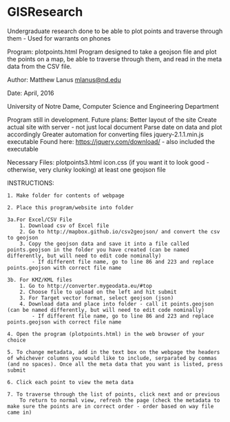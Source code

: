 # GISResearch
Undergraduate research done to be able to plot points and traverse through them - Used for warrants on phones


Program: plotpoints.html
	Program designed to take a geojson file and plot the points on a map, be able to traverse through them, and read in the meta data from the CSV file. 

Author: Matthew Lanus
	mlanus@nd.edu

Date: April, 2016

University of Notre Dame, Computer Science and Engineering Department 

Program still in development. 
Future plans:
	Better layout of the site
		Create actual site with server - not just local document
	Parse date on data and plot accordingly
	Greater automation for converting files
	jquery-2.1.1.min.js executable
		Found here: https://jquery.com/download/     - also included the executable

Necessary Files: 
	plotpoints3.html
	icon.css (if you want it to look good - otherwise, very clunky looking)
	at least one geojson file


INSTRUCTIONS:

	1. Make folder for contents of webpage

	2. Place this program/website into folder

	3a.For Excel/CSV File
		1. Download csv of Excel file
		2. Go to http://mapbox.github.io/csv2geojson/ and convert the csv to geojson
		3. Copy the geojson data and save it into a file called points.geojson in the folder you have created (can be named differently, but will need to edit code nominally)
			- If different file name, go to line 86 and 223 and replace points.geojson with correct file name

	3b. For KMZ/KML files
		1. Go to http://converter.mygeodata.eu/#top
		2. Choose file to upload on the left and hit submit
		3. For Target vector format, select geojson (json)
		4. Download data and place into folder - call it points.geojson (can be named differently, but will need to edit code nominally)
			- If different file name, go to line 86 and 223 and replace points.geojson with correct file name

	4. Open the program (plotpoints.html) in the web browser of your choice 
	
	5. To change metadata, add in the text box on the webpage the headers of whichever columns you would like to include, serparated by commas (and no spaces). Once all the meta data that you want is listed, press submit
	
	6. Click each point to view the meta data
	
	7. To traverse through the list of points, click next and or previous
		To return to normal view, refresh the page (check the metadata to make sure the points are in correct order - order based on way file came in)


